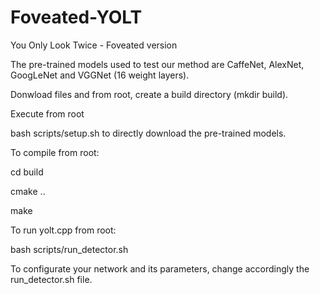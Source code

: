 # Foveated-YOLT
You Only Look Twice - Foveated version

The pre-trained models used to test our method are CaffeNet, AlexNet, GoogLeNet and VGGNet (16 weight layers).



Donwload files and from root, create a build directory (mkdir build).

Execute from root


bash scripts/setup.sh to directly download the pre-trained models.



To compile from root: 

cd build

cmake ..

make




To run yolt.cpp from root:

bash scripts/run_detector.sh
 


To configurate your network and its parameters, change accordingly the run_detector.sh file.



